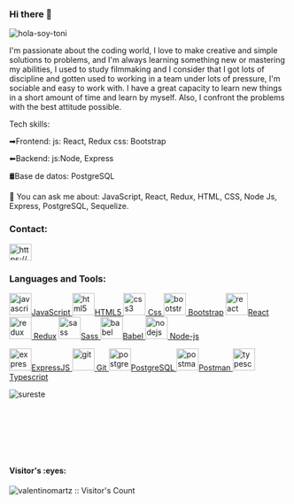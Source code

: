 ### Hi there 👋


![hola-soy-toni](https://user-images.githubusercontent.com/96991022/174915067-9198ca43-58d8-42be-910a-d2a151098424.jpg)


I'm passionate about the coding world, I love to make creative and simple solutions to problems, and I'm always learning something new or mastering my abilities, I used to study filmmaking and I consider that I got lots of discipline and gotten used to working in a team under lots of pressure, I'm sociable and easy to work with.
I have a great capacity to learn new things in a short amount of time and learn by myself. 
Also, I confront the problems with the best attitude possible.


Tech skills:


➡Frontend:
js: React, Redux
css: Bootstrap

⬅Backend:
js:Node, Express

🛢Base de datos:
PostgreSQL

💬 You can ask me about: JavaScript, React, Redux, HTML, CSS, Node Js, Express, PostgreSQL, Sequelize.


<h3 align="left">Contact:</h3>
<p align="left">
<a href="https://www.linkedin.com/in/jose-antonio-guti%C3%A9rrez-madrigal-b17669185/" target="_blank"><img align="center" src="https://cdn.jsdelivr.net/npm/simple-icons@3.0.1/icons/linkedin.svg" alt="https://www.linkedin.com/in/jose-antonio-guti%C3%A9rrez-madrigal-b17669185/" height="30" width="40" /></a>
</p>

<h3 align="left">Languages and Tools:</h3>
<p align="left"><a href="https://developer.mozilla.org/en-US/docs/Web/JavaScript" target="_blank">   <img src="https://upload.wikimedia.org/wikipedia/commons/thumb/9/99/Unofficial_JavaScript_logo_2.svg/1024px-Unofficial_JavaScript_logo_2.svg.png" alt="javascript" width="40" height="40"/>JavaScript  </a> 
<a href="https://www.w3.org/html/" target="_blank"> <img src="https://upload.wikimedia.org/wikipedia/commons/thumb/3/38/HTML5_Badge.svg/600px-HTML5_Badge.svg.png" alt="html5" width="40" height="40"/>HTML5 </a>
<a href="https://www.w3schools.com/css/" target="_blank"> <img src="https://cdn4.iconfinder.com/data/icons/social-media-logos-6/512/121-css3-512.png" alt="css3" width="40" height="40"/> Css </a> 
<a href="https://getbootstrap.com" target="_blank"> <img src="https://upload.wikimedia.org/wikipedia/commons/thumb/b/b2/Bootstrap_logo.svg/1024px-Bootstrap_logo.svg.png" alt="bootstrap" width="40" height="40"/> Bootstrap</a> 
<a href="https://reactjs.org/" target="_blank"> <img src="https://seeklogo.com/images/R/react-logo-7B3CE81517-seeklogo.com.png" alt="react" width="40" height="40"/>React  </a> 
<!-- <a href="https://reactnative.dev/" target="_blank"> <img src="https://reactnative.dev/img/header_logo.svg" alt="reactnative" width="40" height="40"/> </a>  -->
<a href="https://redux.js.org" target="_blank"><img src="https://seeklogo.com/images/R/redux-logo-9CA6836C12-seeklogo.com.png" alt="redux" width="40" height="40"/> Redux</a>  <a href="https://sass-lang.com" target="_blank"> <img src="https://upload.wikimedia.org/wikipedia/commons/thumb/9/96/Sass_Logo_Color.svg/1280px-Sass_Logo_Color.svg.png" alt="sass" width="40" height="40" />Sass </a>
<a href="https://babeljs.io/" target="_blank"> <img src="https://www.vectorlogo.zone/logos/babeljs/babeljs-icon.svg" alt="babel" width="40" height="40"/>Babel </a>
<a href="https://nodejs.org" target="_blank"> <img src="https://cdn.pixabay.com/photo/2015/04/23/17/41/node-js-736399_960_720.png" alt="nodejs" height="40"/> Node-js</a>
  
  
<a href="https://expressjs.com" target="_blank"> <img src="https://i.cloudup.com/zfY6lL7eFa-3000x3000.png" alt="express" height="40"/>ExpressJS </a> 
<a href="https://git-scm.com/" target="_blank"> <img src="https://www.vectorlogo.zone/logos/git-scm/git-scm-icon.svg" alt="git" width="40" height="40"/> Git </a> 
<a href="https://www.postgresql.org" target="_blank"> <img src="https://upload.wikimedia.org/wikipedia/commons/thumb/2/29/Postgresql_elephant.svg/1200px-Postgresql_elephant.svg.png" alt="postgresql" width="40" height="40"/>PostgreSQL </a> 
<a href="https://postman.com" target="_blank"> <img src="https://www.vectorlogo.zone/logos/getpostman/getpostman-icon.svg" alt="postman" width="40" height="40"/>Postman </a> <a href="https://www.typescriptlang.org/" target="_blank"> <img src="https://upload.wikimedia.org/wikipedia/commons/thumb/4/4c/Typescript_logo_2020.svg/1200px-Typescript_logo_2020.svg.png" alt="typescript" width="40" height="40"/> Typescript</a>
<div>
<!-- <a href="https://mochajs.org" target="_blank"> <img src="https://www.vectorlogo.zone/logos/mochajs/mochajs-icon.svg" alt="mocha" width="40" height="40"/> </a> -->

<p><img align="left" src="https://github-readme-stats.vercel.app/api/top-langs?username=sureste&show_icons=true&theme=dark&locale=en&layout=compact" alt="sureste" /></p>
</br></div>
<!-- <p>&nbsp;<img align="center" src="https://github-readme-stats.vercel.app/api?username=sureste&show_icons=true&theme=highcontrast&title_color=cfd147&locale=en" alt="sureste" /></p>
</br>
<p><img align="center" src="https://github-readme-streak-stats.herokuapp.com/?user=sureste&theme=dark" alt="sureste" /></p> -->



</br>
</br>
<div align="left"></br></br></br><br>

<h4 align="left">Visitor's :eyes:</h4>

<p align="left"><img img align="left" src="https://profile-counter.glitch.me/{valentinomartz}/count.svg" alt="valentinomartz :: Visitor's Count" /></p>

</div>
</body>
</html>
